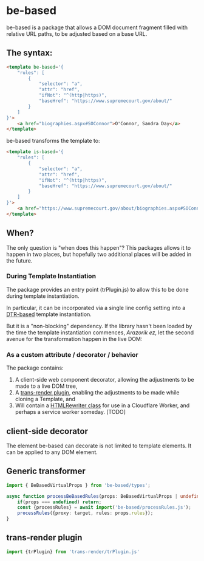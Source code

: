 # be-based 

be-based is a package that allows a DOM document fragment filled with relative URL paths, to be adjusted based on a base URL.  

## The syntax:

```html
<template be-based='{
    "rules": [
        {
            "selector": "a",
            "attr": "href",
            "ifNot": "^(http|https)",
            "baseHref": "https://www.supremecourt.gov/about/"
        }
    ]
}'>
    <a href="biographies.aspx#SOConnor">O'Connor, Sandra Day</a>
</template>
```

be-based transforms the template to:

```html
<template is-based='{
    "rules": [
        {
            "selector": "a",
            "attr": "href",
            "ifNot": "^(http|https)",
            "baseHref": "https://www.supremecourt.gov/about/"
        }
    ]
}'>
    <a href="https://www.supremecourt.gov/about/biographies.aspx#SOConnor">O'Connor, Sandra Day</a>
</template>
```

## When?

The only question is "when does this happen"?  This packages allows it to happen in two places, but hopefully two additional places will be added in the future.

### During Template Instantiation

The package provides an entry point (trPlugin.js) to allow this to be done during template instantiation.

In particular, it can be incorporated via a single line config setting into a [DTR-based](https://github.com/bahrus/trans-render#declarative-trans-render-syntax-via-plugins) template instantiation.

But it is a "non-blocking" dependency.  If the library hasn't been loaded by the time the template instantiation commences, *Arazorik ez*, let the second avenue for the transformation happen in the live DOM:

### As a custom attribute / decorator / behavior

The package contains:

1.  A client-side web component decorator, allowing the adjustments to be made to a live DOM tree,
2.  A [trans-render plugin](https://github.com/bahrus/trans-render#extending-trans-render-with-declarative-syntax----part-ii), enabling the adjustments to be made while cloning a Template, and
3.  Will contain a [HTMLRewriter class](https://discourse.wicg.io/t/proposal-support-cloudflares-htmlrewriter-api-in-workers/5721) for use in a Cloudflare Worker, and perhaps a service worker someday. [TODO]

 

## client-side decorator





The element be-based can decorate is not limited to template elements.  It can be applied to any DOM element.

## Generic transformer

```TypeScript
import { BeBasedVirtualProps } from 'be-based/types';

async function processBeBasedRules(props: BeBasedVirtualProps | undefined, target: Element){
    if(props === undefined) return;
    const {processRules} = await import('be-based/processRules.js');
    processRules({proxy: target, rules: props.rules});
}

```

## trans-render plugin

```TypeScript
import {trPlugin} from 'trans-render/trPlugin.js'
```